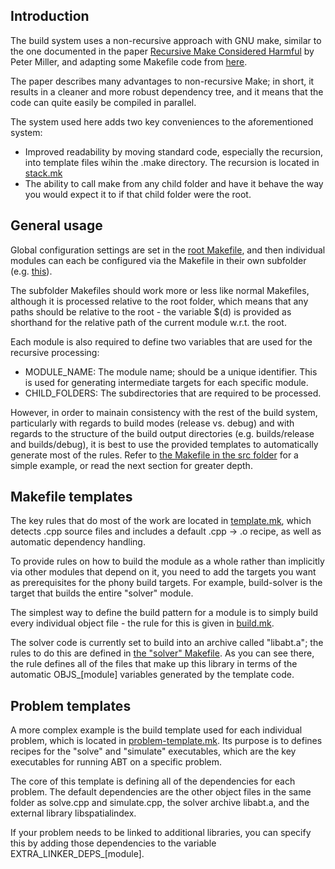 Introduction
------------
The build system uses a non-recursive approach with GNU make, similar to the
one documented in the paper
[Recursive Make Considered Harmful](http://aegis.sourceforge.net/auug97.pdf)
by Peter Miller, and adapting some Makefile code from
[here](http://evbergen.home.xs4all.nl/nonrecursive-make.html).

The paper describes many advantages to non-recursive Make; in short, it results
in a cleaner and more robust dependency tree, and it means that the code can
quite easily be compiled in parallel.

The system used here adds two key conveniences to the aforementioned system:
- Improved readability by moving standard code, especially the recursion,
	into template files wihin the .make directory.
	The recursion is located in [stack.mk](stack.mk)
- The ability to call make from any child folder and have it behave the way
	you would expect it to if that child folder were the root.

General usage
-------------
Global configuration settings are set in the [root Makefile](../Makefile),
and then individual modules can each be configured via the Makefile in their
own subfolder (e.g. [this](../src/Makefile)).

The subfolder Makefiles should work more or less like normal Makefiles,
although it is processed relative to the root folder, which means that any paths
should be relative to the root - the variable $(d) is provided as shorthand for
the relative path of the current module w.r.t. the root.

Each module is also required to define two variables that are used for the
recursive processing:
- MODULE_NAME: The module name; should be a unique identifier. This is used
    for generating intermediate targets for each specific module.
- CHILD_FOLDERS: The subdirectories that are required to be processed.

However, in order to mainain consistency with the rest of the build system,
particularly with regards to build modes (release vs. debug) and with regards
to the structure of the build output directories (e.g. builds/release
and builds/debug), it is best to use the provided templates to automatically
generate most of the rules. Refer to
[the Makefile in the src folder](../src/Makefile) for a simple example, or read
the next section for greater depth.

Makefile templates
------------------
The key rules that do most of the work are located in
[template.mk](template.mk), which detects .cpp source files and includes
a default .cpp -> .o recipe, as well as automatic dependency handling.

To provide rules on how to build the module as a whole rather than implicitly
via other modules that depend on it, you need to add the targets you want as
prerequisites for the phony build targets. For example,
build-solver
is the target that builds the entire "solver" module.

The simplest way to define the build pattern for a module is to simply build
every individual object file - the rule for this is given in
[build.mk](build.mk).

The solver code is currently set to build into an archive called "libabt.a";
the rules to do this are defined in
[the "solver" Makefile](../src/solver/Makefile).
As you can see there, the rule defines all of the files that make up this
library in terms of the automatic OBJS\_[module] variables generated by
the template code.

Problem templates
-----------------
A more complex example is the build template used for each individual
problem, which is located in [problem-template.mk](problem-template.mk).
Its purpose is to defines recipes for the "solve" and "simulate" executables,
which are the key executables for running ABT on a specific problem.

The core of this template is defining all of the dependencies for each problem.
The default dependencies are the other object files in the same folder as
solve.cpp and simulate.cpp, the solver archive libabt.a, and the external
library libspatialindex.

If your problem needs to be linked to additional libraries, you can specify
this by adding those dependencies to the variable
EXTRA_LINKER_DEPS\_[module].
